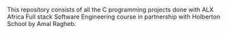 This repository consists of all the C programming projects done with ALX Africa Full stack Software Engineering course in partnership with Holberton School by Amal Ragheb.
